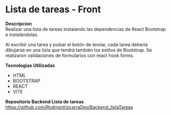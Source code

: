 # Lista de tareas - Front
**Descripcion** <br>
Realizar una lista de tareas instalando las dependencias de React Bootstrap e instalándolas. 

Al escribir una tarea y pulsar el botón de enviar, cada tarea debería dibujarse en una lista que tendrá también los estilos de Bootstrap. Se realizaron validaciones de formularios con react hook forms.

**Tecnologias Utilizadas**
<ul>
    <li>HTML</li>
    <li>BOOTSTRAP</li>
    <li>REACT</li>
    <li>VITE</li>
</ul>

**Repositorio Backend Lista de tareas**
https://github.com/RodrigoVizcarraDev/Backend_listaTareas